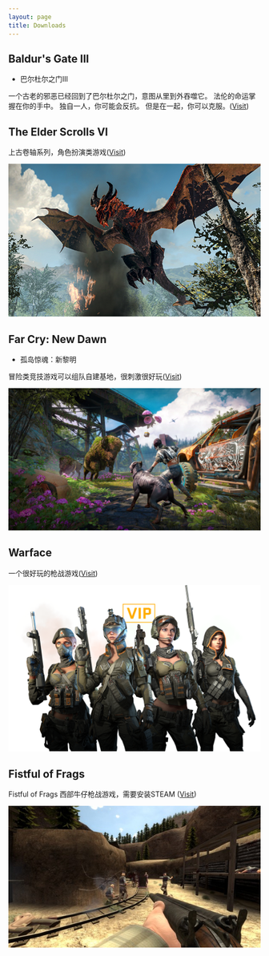 ```yaml
---
layout: page
title: Downloads
---
```

## Baldur's Gate III

- 巴尔杜尔之门III

一个古老的邪恶已经回到了巴尔杜尔之门，意图从里到外吞噬它。 法伦的命运掌握在你的手中。 独自一人，你可能会反抗。 但是在一起，你可以克服。([Visit](https://store.steampowered.com/app/1086940/Baldurs_Gate_III/))

## The Elder Scrolls VI
上古卷轴系列，角色扮演类游戏([Visit](https://elderscrolls.bethesda.net/en))

![](/downloads/images/TESB_Dragon_LCARD_776x470.jpg)

## Far Cry: New Dawn

- 孤岛惊魂：新黎明

冒险类竞技游戏可以组队自建基地，很刺激很好玩([Visit](https://far-cry.ubisoft.com/game/en-us/home))

![](/downloads/images/fcb_bison_1080.jpg)

## Warface 

一个很好玩的枪战游戏([Visit](https://www.warface.com/en/))

![](/downloads/images/bg-code-girl.png)

## Fistful of Frags

Fistful of Frags 西部牛仔枪战游戏，需要安装STEAM ([Visit](https://store.steampowered.com/app/265630/Fistful_of_Frags/))

![](/downloads/images/fistful.jpg) 


